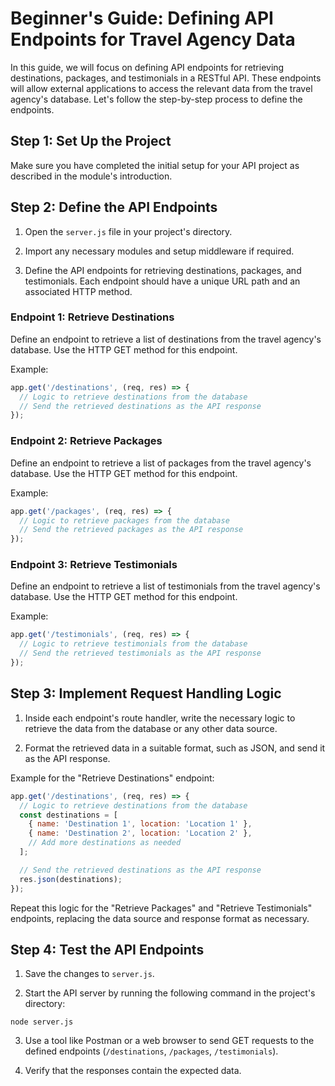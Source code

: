 # Beginner's Guide: Defining API Endpoints for Travel Agency Data

In this guide, we will focus on defining API endpoints for retrieving destinations, packages, and testimonials in a RESTful API. These endpoints will allow external applications to access the relevant data from the travel agency's database. Let's follow the step-by-step process to define the endpoints.

## Step 1: Set Up the Project

Make sure you have completed the initial setup for your API project as described in the module's introduction.

## Step 2: Define the API Endpoints

1. Open the `server.js` file in your project's directory.

2. Import any necessary modules and setup middleware if required.

3. Define the API endpoints for retrieving destinations, packages, and testimonials. Each endpoint should have a unique URL path and an associated HTTP method.

### Endpoint 1: Retrieve Destinations

Define an endpoint to retrieve a list of destinations from the travel agency's database. Use the HTTP GET method for this endpoint.

Example:
```javascript
app.get('/destinations', (req, res) => {
  // Logic to retrieve destinations from the database
  // Send the retrieved destinations as the API response
});
```

### Endpoint 2: Retrieve Packages

Define an endpoint to retrieve a list of packages from the travel agency's database. Use the HTTP GET method for this endpoint.

Example:
```javascript
app.get('/packages', (req, res) => {
  // Logic to retrieve packages from the database
  // Send the retrieved packages as the API response
});
```

### Endpoint 3: Retrieve Testimonials

Define an endpoint to retrieve a list of testimonials from the travel agency's database. Use the HTTP GET method for this endpoint.

Example:
```javascript
app.get('/testimonials', (req, res) => {
  // Logic to retrieve testimonials from the database
  // Send the retrieved testimonials as the API response
});
```

## Step 3: Implement Request Handling Logic

1. Inside each endpoint's route handler, write the necessary logic to retrieve the data from the database or any other data source.

2. Format the retrieved data in a suitable format, such as JSON, and send it as the API response.

Example for the "Retrieve Destinations" endpoint:
```javascript
app.get('/destinations', (req, res) => {
  // Logic to retrieve destinations from the database
  const destinations = [
    { name: 'Destination 1', location: 'Location 1' },
    { name: 'Destination 2', location: 'Location 2' },
    // Add more destinations as needed
  ];

  // Send the retrieved destinations as the API response
  res.json(destinations);
});
```

Repeat this logic for the "Retrieve Packages" and "Retrieve Testimonials" endpoints, replacing the data source and response format as necessary.

## Step 4: Test the API Endpoints

1. Save the changes to `server.js`.

2. Start the API server by running the following command in the project's directory:
```shell
node server.js
```

3. Use a tool like Postman or a web browser to send GET requests to the defined endpoints (`/destinations`, `/packages`, `/testimonials`).

4. Verify that the responses contain the expected data.

